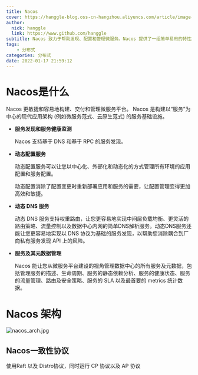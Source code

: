 ```yaml
---
title: Nacos
cover: https://hanggle-blog.oss-cn-hangzhou.aliyuncs.com/article/image-20220117215820573.png
author: 
  nick: hanggle
  link: https://www.github.com/hanggle
subtitle: Nacos 致力于帮助发现、配置和管理微服务。Nacos 提供了一组简单易用的特性集，帮助您快速实现动态服务发现、服务配置、服务元数据及流量管理。
tags: 
    - 分布式
categories: 分布式
date: 2022-01-17 21:59:12
---
```


# Nacos是什么

Nacos 更敏捷和容易地构建、交付和管理微服务平台。 Nacos 是构建以“服务”为中心的现代应用架构 (例如微服务范式、云原生范式) 的服务基础设施。

* **服务发现和服务健康监测**

  Nacos 支持基于 DNS 和基于 RPC 的服务发现。

  

* **动态配置服务**

  动态配置服务可以让您以中心化、外部化和动态化的方式管理所有环境的应用配置和服务配置。

  动态配置消除了配置变更时重新部署应用和服务的需要，让配置管理变得更加高效和敏捷。

* **动态 DNS 服务**

  动态 DNS 服务支持权重路由，让您更容易地实现中间层负载均衡、更灵活的路由策略、流量控制以及数据中心内网的简单DNS解析服务。动态DNS服务还能让您更容易地实现以 DNS 协议为基础的服务发现，以帮助您消除耦合到厂商私有服务发现 API 上的风险。

* **服务及其元数据管理**

  Nacos 能让您从微服务平台建设的视角管理数据中心的所有服务及元数据，包括管理服务的描述、生命周期、服务的静态依赖分析、服务的健康状态、服务的流量管理、路由及安全策略、服务的 SLA 以及最首要的 metrics 统计数据。

  

#  Nacos 架构



![nacos_arch.jpg](https://hanggle-blog.oss-cn-hangzhou.aliyuncs.com/article/1561217892717-1418fb9b-7faa-4324-87b9-f1740329f564.jpeg)



## Nacos一致性协议

使用Raft 以及 Distro协议，同时运行 CP 协议以及 AP 协议
